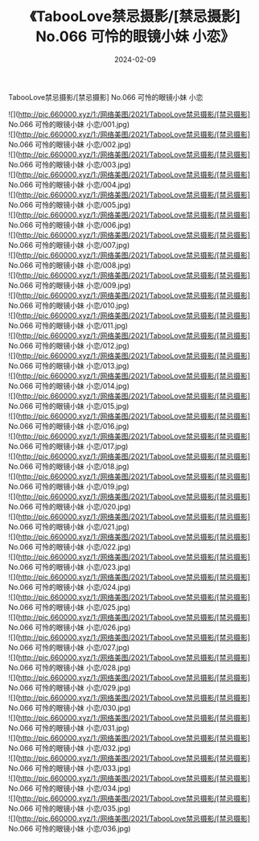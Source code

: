 ﻿---
layout: post
title:  《TabooLove禁忌摄影/[禁忌摄影] No.066 可怜的眼镜小妹 小恋》
date:   2024-02-09
img: http://pic.660000.xyz/1:/网络美图/2021/TabooLove禁忌摄影/[禁忌摄影] No.066 可怜的眼镜小妹 小恋/000.jpg
categories: [美女, 清纯, 唯美]
---

TabooLove禁忌摄影/[禁忌摄影] No.066 可怜的眼镜小妹 小恋

 ![](http://pic.660000.xyz/1:/网络美图/2021/TabooLove禁忌摄影/[禁忌摄影] No.066 可怜的眼镜小妹 小恋/001.jpg) <br>![](http://pic.660000.xyz/1:/网络美图/2021/TabooLove禁忌摄影/[禁忌摄影] No.066 可怜的眼镜小妹 小恋/002.jpg) <br>![](http://pic.660000.xyz/1:/网络美图/2021/TabooLove禁忌摄影/[禁忌摄影] No.066 可怜的眼镜小妹 小恋/003.jpg) <br>![](http://pic.660000.xyz/1:/网络美图/2021/TabooLove禁忌摄影/[禁忌摄影] No.066 可怜的眼镜小妹 小恋/004.jpg) <br>![](http://pic.660000.xyz/1:/网络美图/2021/TabooLove禁忌摄影/[禁忌摄影] No.066 可怜的眼镜小妹 小恋/005.jpg) <br>![](http://pic.660000.xyz/1:/网络美图/2021/TabooLove禁忌摄影/[禁忌摄影] No.066 可怜的眼镜小妹 小恋/006.jpg) <br>![](http://pic.660000.xyz/1:/网络美图/2021/TabooLove禁忌摄影/[禁忌摄影] No.066 可怜的眼镜小妹 小恋/007.jpg) <br>![](http://pic.660000.xyz/1:/网络美图/2021/TabooLove禁忌摄影/[禁忌摄影] No.066 可怜的眼镜小妹 小恋/008.jpg) <br>![](http://pic.660000.xyz/1:/网络美图/2021/TabooLove禁忌摄影/[禁忌摄影] No.066 可怜的眼镜小妹 小恋/009.jpg) <br>![](http://pic.660000.xyz/1:/网络美图/2021/TabooLove禁忌摄影/[禁忌摄影] No.066 可怜的眼镜小妹 小恋/010.jpg) <br>![](http://pic.660000.xyz/1:/网络美图/2021/TabooLove禁忌摄影/[禁忌摄影] No.066 可怜的眼镜小妹 小恋/011.jpg) <br>![](http://pic.660000.xyz/1:/网络美图/2021/TabooLove禁忌摄影/[禁忌摄影] No.066 可怜的眼镜小妹 小恋/012.jpg) <br>![](http://pic.660000.xyz/1:/网络美图/2021/TabooLove禁忌摄影/[禁忌摄影] No.066 可怜的眼镜小妹 小恋/013.jpg) <br>![](http://pic.660000.xyz/1:/网络美图/2021/TabooLove禁忌摄影/[禁忌摄影] No.066 可怜的眼镜小妹 小恋/014.jpg) <br>![](http://pic.660000.xyz/1:/网络美图/2021/TabooLove禁忌摄影/[禁忌摄影] No.066 可怜的眼镜小妹 小恋/015.jpg) <br>![](http://pic.660000.xyz/1:/网络美图/2021/TabooLove禁忌摄影/[禁忌摄影] No.066 可怜的眼镜小妹 小恋/016.jpg) <br>![](http://pic.660000.xyz/1:/网络美图/2021/TabooLove禁忌摄影/[禁忌摄影] No.066 可怜的眼镜小妹 小恋/017.jpg) <br>![](http://pic.660000.xyz/1:/网络美图/2021/TabooLove禁忌摄影/[禁忌摄影] No.066 可怜的眼镜小妹 小恋/018.jpg) <br>![](http://pic.660000.xyz/1:/网络美图/2021/TabooLove禁忌摄影/[禁忌摄影] No.066 可怜的眼镜小妹 小恋/019.jpg) <br>![](http://pic.660000.xyz/1:/网络美图/2021/TabooLove禁忌摄影/[禁忌摄影] No.066 可怜的眼镜小妹 小恋/020.jpg) <br>![](http://pic.660000.xyz/1:/网络美图/2021/TabooLove禁忌摄影/[禁忌摄影] No.066 可怜的眼镜小妹 小恋/021.jpg) <br>![](http://pic.660000.xyz/1:/网络美图/2021/TabooLove禁忌摄影/[禁忌摄影] No.066 可怜的眼镜小妹 小恋/022.jpg) <br>![](http://pic.660000.xyz/1:/网络美图/2021/TabooLove禁忌摄影/[禁忌摄影] No.066 可怜的眼镜小妹 小恋/023.jpg) <br>![](http://pic.660000.xyz/1:/网络美图/2021/TabooLove禁忌摄影/[禁忌摄影] No.066 可怜的眼镜小妹 小恋/024.jpg) <br>![](http://pic.660000.xyz/1:/网络美图/2021/TabooLove禁忌摄影/[禁忌摄影] No.066 可怜的眼镜小妹 小恋/025.jpg) <br>![](http://pic.660000.xyz/1:/网络美图/2021/TabooLove禁忌摄影/[禁忌摄影] No.066 可怜的眼镜小妹 小恋/026.jpg) <br>![](http://pic.660000.xyz/1:/网络美图/2021/TabooLove禁忌摄影/[禁忌摄影] No.066 可怜的眼镜小妹 小恋/027.jpg) <br>![](http://pic.660000.xyz/1:/网络美图/2021/TabooLove禁忌摄影/[禁忌摄影] No.066 可怜的眼镜小妹 小恋/028.jpg) <br>![](http://pic.660000.xyz/1:/网络美图/2021/TabooLove禁忌摄影/[禁忌摄影] No.066 可怜的眼镜小妹 小恋/029.jpg) <br>![](http://pic.660000.xyz/1:/网络美图/2021/TabooLove禁忌摄影/[禁忌摄影] No.066 可怜的眼镜小妹 小恋/030.jpg) <br>![](http://pic.660000.xyz/1:/网络美图/2021/TabooLove禁忌摄影/[禁忌摄影] No.066 可怜的眼镜小妹 小恋/031.jpg) <br>![](http://pic.660000.xyz/1:/网络美图/2021/TabooLove禁忌摄影/[禁忌摄影] No.066 可怜的眼镜小妹 小恋/032.jpg) <br>![](http://pic.660000.xyz/1:/网络美图/2021/TabooLove禁忌摄影/[禁忌摄影] No.066 可怜的眼镜小妹 小恋/033.jpg) <br>![](http://pic.660000.xyz/1:/网络美图/2021/TabooLove禁忌摄影/[禁忌摄影] No.066 可怜的眼镜小妹 小恋/034.jpg) <br>![](http://pic.660000.xyz/1:/网络美图/2021/TabooLove禁忌摄影/[禁忌摄影] No.066 可怜的眼镜小妹 小恋/035.jpg) <br>![](http://pic.660000.xyz/1:/网络美图/2021/TabooLove禁忌摄影/[禁忌摄影] No.066 可怜的眼镜小妹 小恋/036.jpg) <br>